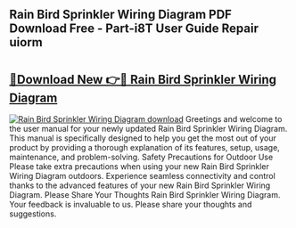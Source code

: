 ## Rain Bird Sprinkler Wiring Diagram PDF Download Free - Part-i8T User Guide Repair uiorm

# <h2><a href="http://dfjirkt.blite.top/?on=Rain+Bird+Sprinkler+Wiring+Diagram">🔗Download New 👉🔴 Rain Bird Sprinkler Wiring Diagram</a></h2>

[![Rain Bird Sprinkler Wiring Diagram download](https://i.imgur.com/lujVjoI.png)](http://dfjirkt.blite.top/?on=Rain+Bird+Sprinkler+Wiring+Diagram)
Greetings and welcome to the user manual for your newly updated Rain Bird Sprinkler Wiring Diagram. This manual is specifically designed to help you get the most out of your product by providing a thorough explanation of its features, setup, usage, maintenance, and problem-solving. Safety Precautions for Outdoor Use Please take extra precautions when using your new Rain Bird Sprinkler Wiring Diagram outdoors. Experience seamless connectivity and control thanks to the advanced features of your new Rain Bird Sprinkler Wiring Diagram. Please Share Your Thoughts Rain Bird Sprinkler Wiring Diagram. Your feedback is invaluable to us. Please share your thoughts and suggestions.
